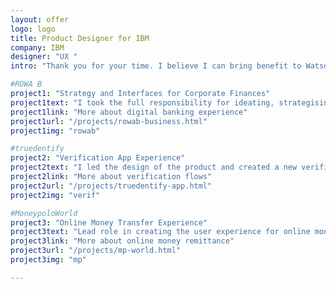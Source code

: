```yaml
---
layout: offer
logo: logo
title: Product Designer for IBM
company: IBM
designer: "UX "
intro: "Thank you for your time. I believe I can bring benefit to Watson iLab. I can solve challenging design problems and help to deliver the best Watson experience to customers.<br><br>I selected the most relevant projects to show how I think and approach the design process:"

#ROWA B
project1: "Strategy and Interfaces for Corporate Finances"
project1text: "I took the full responsibility for ideating, strategising, defining and designing the product. Also, I managed the team to prepare the design."
project1link: "More about digital banking experience"
project1url: "/projects/rowab-business.html"
project1img: "rowab"

#truedentify
project2: "Verification App Experience"
project2text: "I led the design of the product and created a new verification flow. I designed interfaces and accepted the final result from the development team. I did project management for the design development teams."
project2link: "More about verification flows"
project2url: "/projects/truedentify-app.html"
project2img: "verif"

#MoneypoloWorld
project3: "Online Money Transfer Experience"
project3text: "Lead role in creating the user experience for online money transfers. I developed UI and UX for the sending process and inside pages."
project3link: "More about online money remittance"
project3url: "/projects/mp-world.html"
project3img: "mp"

---
```






